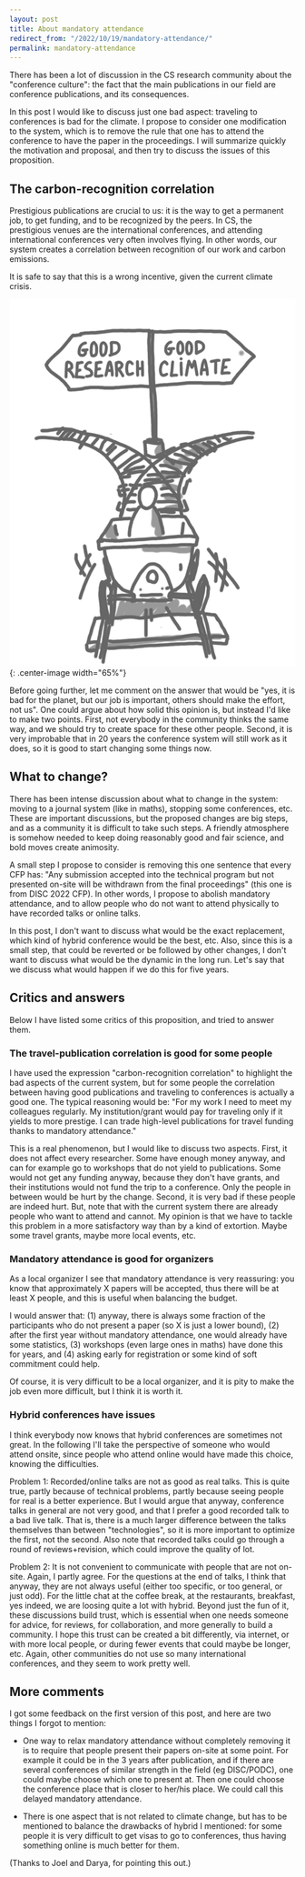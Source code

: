 ```yaml
---
layout: post
title: About mandatory attendance
redirect_from: "/2022/10/19/mandatory-attendance/"
permalink: mandatory-attendance
---
```


There has been a lot of discussion in the CS research community about the 
"conference culture": the fact that the 
main publications in our field are conference publications, and its 
consequences.

In this post I would like to discuss just one bad aspect: traveling to 
conferences is bad for the climate. 
I propose to consider one modification to the system, which is to remove 
the rule that one has to attend the conference to have the paper in the 
proceedings. 
I will summarize quickly the motivation and proposal, and then try to discuss the 
issues of this proposition. 

## The carbon-recognition correlation

Prestigious publications are crucial to us: it is the way to get a 
permanent job, to get funding, and to be recognized by the peers. 
In CS, the prestigious venues are the international conferences, and 
attending international conferences very often involves flying.
In other words, our system creates a correlation between recognition of our
work and carbon emissions. 

It is safe to say that this is a wrong incentive, given the current climate 
crisis.

![](../assets/wagon.png){: .center-image width="65%"}

Before going further, let me comment on the answer that would be "yes, 
it is bad for the planet, but our job is important, others should make the 
effort, not us". 
One could argue about how solid this opinion is, but instead I'd like to 
make two points. First, not everybody in the community 
thinks the same way, and we should try to create space for these other people. 
Second, it is very improbable that in 20 years the conference system will 
still work as it does, so it is good to start changing some things now. 

## What to change?

There has been intense discussion about what to change in the system: moving to 
a journal system (like in maths), stopping some conferences, etc. 
These are important discussions, but the proposed changes are big steps, 
and as a community it is difficult to take such steps. A friendly 
atmosphere is somehow needed to keep doing reasonably good and fair 
science, and bold moves create animosity.

A small step I propose to consider is removing this one sentence that 
every CFP has: "Any submission accepted into the technical program but not 
presented on-site will be withdrawn from the final proceedings" 
(this one is from DISC 2022 CFP). In other words, I propose to abolish 
mandatory attendance, and to allow people who do not want to attend 
physically to have recorded talks or online talks.

In this post, I don't want to discuss what would be the exact replacement, 
which kind of hybrid conference would be the best, etc. Also, since this is 
a small step, that could be reverted or be followed by other
changes, I don't want to discuss what would be the dynamic in the long run. 
Let's say that we discuss what would happen if we do this for five years. 

## Critics and answers

Below I have listed some critics of this proposition, and tried to answer 
them. 

### The travel-publication correlation is good for some people

I have used the expression "carbon-recognition correlation" to highlight 
the bad aspects of the current system, but for some people the correlation 
between having good publications and traveling to conferences is actually a 
good one. 
The typical reasoning would be: "For my work I need to meet my colleagues
regularly. My institution/grant would pay for traveling only if it 
yields to more prestige. I can trade high-level publications for travel 
funding thanks to mandatory attendance."

This is a real phenomenon, but I would like to discuss two aspects. First, 
it does not affect every researcher. Some have enough money anyway, and can
for example go to workshops that do not yield to publications. 
Some would not get any funding anyway, because they don't have grants, and 
their institutions would not fund the trip to a conference. 
Only the people in between would be hurt by the change. 
Second, it is very bad if these people are indeed hurt. But, note that with 
the current system there are already people who want to attend and cannot. 
My opinion is that we have to tackle this problem in a more satisfactory 
way than by a kind of extortion. Maybe some travel grants, maybe more local 
events, etc. 

### Mandatory attendance is good for organizers

As a local organizer I see that mandatory attendance is very reassuring: 
you know that approximately X papers will be accepted, thus there will be at 
least X people, and this is useful when balancing the budget. 

I would answer that: (1) anyway, there is always some fraction of 
the participants who do not present a paper (so X is just a lower bound), 
(2) after the first year without mandatory attendance, one would already 
have some statistics, (3) workshops (even large ones in maths) have done 
this for years, and (4) asking early for registration or some kind of 
soft commitment could help.

Of course, it is very difficult to be a local organizer, and it is pity to
make the job even more difficult, but I think it is worth it.

### Hybrid conferences have issues

I think everybody now knows that hybrid conferences are sometimes not great. 
In the following I'll take the perspective of someone who 
would attend onsite, since people who attend online would have made this 
choice, knowing the difficulties.

Problem 1: Recorded/online talks are not as good as real talks. This is quite
true, partly because of technical problems, partly because seeing people 
for real is a better experience. But I would argue that anyway, conference 
talks in general are not very good, and that I prefer a good recorded talk 
to a bad live talk. That is, there is a much larger difference between the 
talks themselves than between "technologies", so it is more important to 
optimize the first, not the second. Also note that recorded talks could go 
through a round of reviews+revision, which could improve the quality of lot.

Problem 2: It is not convenient to communicate with people that are not 
on-site. Again, I partly agree. For the questions at the end 
of talks, I think that anyway, they are not always useful (either too specific, 
or too general, or just odd). For the little chat at the coffee break, 
at the restaurants, breakfast, yes indeed, we are loosing quite a lot with 
hybrid. Beyond just the fun of it, these discussions build trust, which is 
essential when one needs someone for advice, for reviews, for collaboration, 
and more generally to build a community. 
I hope this trust can be created a bit differently, via 
internet, or with more local people, or during fewer events that could 
maybe be longer, etc. Again, other communities do not use so many 
international conferences, and they seem to work pretty well. 

## More comments

I got some feedback on the first version of this post, and here are two 
things I forgot to mention: 

* One way to relax mandatory attendance without completely removing it 
is to require that people present their papers on-site at some point.
For example it could be in the 3 years after publication, and if there are 
several conferences of similar strength in the field (eg DISC/PODC), one 
could maybe choose which one to present at. Then one could choose the 
conference place that is closer to her/his place. 
We could call this delayed mandatory attendance. 

* There is one aspect that is not related to climate change, but has to be
mentioned to balance the drawbacks of hybrid I mentioned: for some people
it is very difficult to get visas to go to conferences, thus having 
something online is much better for them. 

(Thanks to Joel and Darya, for pointing this out.)


